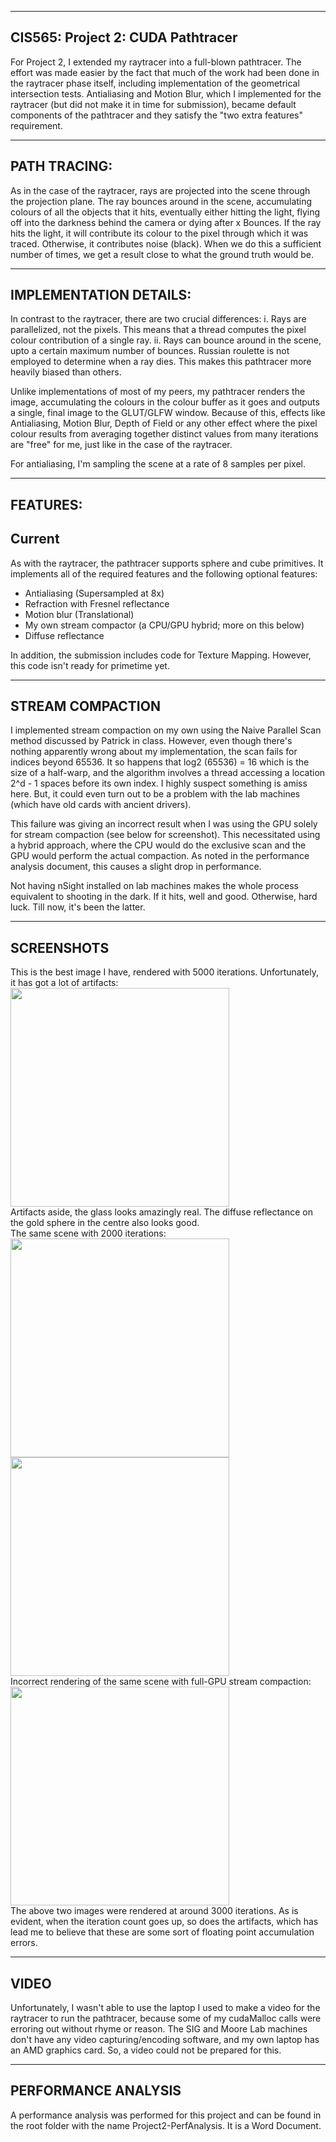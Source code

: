 -------------------------------------------------------------------------------
CIS565: Project 2: CUDA Pathtracer
-------------------------------------------------------------------------------
For Project 2, I extended my raytracer into a full-blown pathtracer. The effort was made 
easier by the fact that much of the work had been done in the raytracer phase itself, 
including implementation of the geometrical intersection tests. Antialiasing and Motion Blur, 
which I implemented for the raytracer (but did not make it in time for submission), 
became default components of the pathtracer and they satisfy the "two extra features" requirement. 

-------------------------------------------------------------------------------
PATH TRACING:
-------------------------------------------------------------------------------
As in the case of the raytracer, rays are projected into the scene through the projection plane. The ray bounces 
around in the scene, accumulating colours of all the objects that it hits, eventually either hitting the light, 
flying off into the darkness behind the camera or dying after x Bounces. If the ray hits the light, 
it will contribute its colour to the pixel through which it was traced. Otherwise, it contributes noise (black). When 
we do this a sufficient number of times, we get a result close to what the ground truth would be.

-------------------------------------------------------------------------------
IMPLEMENTATION DETAILS:
-------------------------------------------------------------------------------
In contrast to the raytracer, there are two crucial differences:
i. Rays are parallelized, not the pixels. This means that a thread computes the pixel colour contribution of a 
single ray.
ii. Rays can bounce around in the scene, upto a certain maximum number of bounces. Russian roulette is not employed 
to determine when a ray dies. This makes this pathtracer more heavily biased than others.

Unlike implementations of most of my peers, my pathtracer renders the image, accumulating 
the colours in the colour buffer as it goes and outputs a single, final image to the GLUT/GLFW window. 
Because of this, effects like Antialiasing, Motion Blur, Depth of Field or any other effect where the pixel 
colour results from averaging together distinct values from many iterations are "free" for me, just like in 
the case of the raytracer.

For antialiasing, I'm sampling the scene at a rate of 8 samples per pixel.

-------------------------------------------------------------------------------
FEATURES:
-------------------------------------------------------------------------------
Current
-------
As with the raytracer, the pathtracer supports sphere and cube primitives. It implements all of the required 
features and the following optional features:

* Antialiasing (Supersampled at 8x)
* Refraction with Fresnel reflectance
* Motion blur (Translational)
* My own stream compactor (a CPU/GPU hybrid; more on this below)
* Diffuse reflectance

In addition, the submission includes code for Texture Mapping. However, this code isn't ready for primetime yet. 

-------------------------------------------------------------------------------
STREAM COMPACTION
-------------------------------------------------------------------------------
I implemented stream compaction on my own using the Naive Parallel Scan method discussed by Patrick in class. 
However, even though there's nothing apparently wrong about my implementation, the scan fails for indices beyond 
65536. It so happens that log2 (65536) = 16 which is the size of a half-warp, and the algorithm involves a thread 
accessing a location 2^d - 1 spaces before its own index. I highly suspect something is amiss here. But, it could 
even turn out to be a problem with the lab machines (which have old cards with ancient drivers). 

This failure was giving an incorrect result when I was using the GPU solely for stream compaction 
(see below for screenshot). This necessitated using a hybrid approach, where the CPU would do the exclusive scan and 
the GPU would perform the actual compaction. As noted in the performance analysis document, this causes a slight drop
in performance.

Not having nSight installed on lab machines makes the whole process equivalent to shooting in the dark. If it hits, 
well and good. Otherwise, hard luck. Till now, it's been the latter.

-------------------------------------------------------------------------------
SCREENSHOTS
-------------------------------------------------------------------------------
This is the best image I have, rendered with 5000 iterations. Unfortunately, it has got a lot of artifacts:<br /> 
<img src="https://raw.github.com/rohith10/Project2-Pathtracer/master/renders/FinalRender.png" height="350" width="350"/><br />
Artifacts aside, the glass looks amazingly real. The diffuse reflectance on the gold sphere in the centre also looks good.<br />
The same scene with 2000 iterations:<br />
<img src="https://raw.github.com/rohith10/Project2-Pathtracer/master/renders/FinalRender_2000Iter.png" height="350" width="350"/><br />
<img src="https://raw.github.com/rohith10/Project2-Pathtracer/master/renders/CPUStreamCompaction.png" height="350" width="350"/><br />
Incorrect rendering of the same scene with full-GPU stream compaction:<br />
<img src="https://raw.github.com/rohith10/Project2-Pathtracer/master/renders/GPUStreamCompaction.png" height="350" width="350"/><br />
The above two images were rendered at around 3000 iterations. As is evident, when the iteration count goes up, so does the 
artifacts, which has lead me to believe that these are some sort of floating point accumulation errors.

-------------------------------------------------------------------------------
VIDEO
-------------------------------------------------------------------------------
Unfortunately, I wasn't able to use the laptop I used to make a video for the raytracer to run the pathtracer, 
because some of my cudaMalloc calls were erroring out without rhyme or reason. The SIG and Moore Lab machines don't 
have any video capturing/encoding software, and my own laptop has an AMD graphics card. So, a video could not be 
prepared for this.

-------------------------------------------------------------------------------
PERFORMANCE ANALYSIS
-------------------------------------------------------------------------------
A performance analysis was performed for this project and can be found in the root folder with the 
name Project2-PerfAnalysis. It is a Word Document. 
